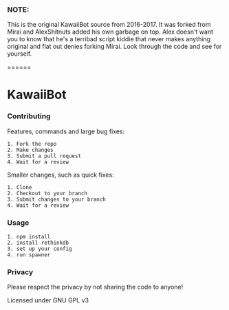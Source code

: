 ### NOTE:

This is the original KawaiiBot source from 2016-2017. It was forked from Mirai and AlexShitnuts added his own garbage on top. Alex doesn't want you to know that he's a terribad script kiddie that never makes anything original and flat out denies forking Mirai. Look through the code and see for yourself.

======


KawaiiBot
======

### Contributing

Features, commands and large bug fixes:
```
1. Fork the repo
2. Make changes
3. Submit a pull request
4. Wait for a review
```

Smaller changes, such as quick fixes:
```
1. Clone
2. Checkout to your branch
3. Submit changes to your branch
4. Wait for a review
```

### Usage
```
1. npm install
2. install rethinkdb
3. set up your config
4. run spawner
```

### Privacy
Please respect the privacy by not sharing the code to anyone!

Licensed under GNU GPL v3
